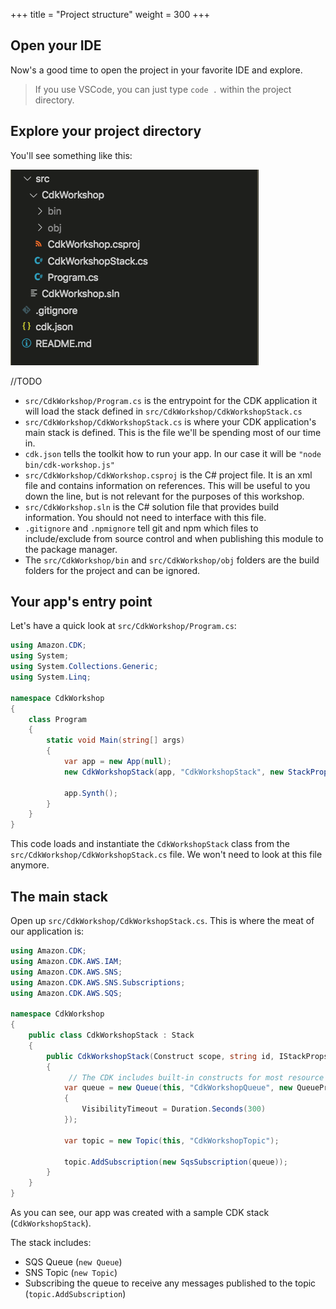 +++
title = "Project structure"
weight = 300
+++

## Open your IDE

Now's a good time to open the project in your favorite IDE and explore.

> If you use VSCode, you can just type `code .` within the project directory.

## Explore your project directory

You'll see something like this:

![](./structure.png)

//TODO
* `src/CdkWorkshop/Program.cs` is the entrypoint for the CDK application it will load the stack defined in `src/CdkWorkshop/CdkWorkshopStack.cs`
* `src/CdkWorkshop/CdkWorkshopStack.cs` is where your CDK application's main stack is defined. This is the file we'll be spending most of our time in.
* `cdk.json` tells the toolkit how to run your app. In our case it will be
  `"node bin/cdk-workshop.js"`
* `src/CdkWorkshop/CdkWorkshop.csproj` is the C# project file. It is an xml file and contains information on references. This will be useful to you down the line, but is not relevant for the purposes of this workshop.
* `src/CdkWorkshop.sln` is the C# solution file that provides build information. You should not need to interface with this file.
* `.gitignore` and `.npmignore` tell git and npm which files to include/exclude
  from source control and when publishing this module to the package manager.
* The `src/CdkWorkshop/bin` and `src/CdkWorkshop/obj` folders are the build folders for the project and can be ignored.

## Your app's entry point

Let's have a quick look at `src/CdkWorkshop/Program.cs`:

```c#
using Amazon.CDK;
using System;
using System.Collections.Generic;
using System.Linq;

namespace CdkWorkshop
{
    class Program
    {
        static void Main(string[] args)
        {
            var app = new App(null);
            new CdkWorkshopStack(app, "CdkWorkshopStack", new StackProps());

            app.Synth();
        }
    }
}

```

This code loads and instantiate the `CdkWorkshopStack` class from the
`src/CdkWorkshop/CdkWorkshopStack.cs` file. We won't need to look at this file anymore.

## The main stack

Open up `src/CdkWorkshop/CdkWorkshopStack.cs`. This is where the meat of our application
is:

```cs
using Amazon.CDK;
using Amazon.CDK.AWS.IAM;
using Amazon.CDK.AWS.SNS;
using Amazon.CDK.AWS.SNS.Subscriptions;
using Amazon.CDK.AWS.SQS;

namespace CdkWorkshop
{
    public class CdkWorkshopStack : Stack
    {
        public CdkWorkshopStack(Construct scope, string id, IStackProps props) : base(scope, id, props)
        {
             // The CDK includes built-in constructs for most resource types, such as Queues and Topics.
            var queue = new Queue(this, "CdkWorkshopQueue", new QueueProps
            {
                VisibilityTimeout = Duration.Seconds(300)
            });

            var topic = new Topic(this, "CdkWorkshopTopic");

            topic.AddSubscription(new SqsSubscription(queue));
        }
    }
}

```

As you can see, our app was created with a sample CDK stack
(`CdkWorkshopStack`).

The stack includes:

- SQS Queue (`new Queue`)
- SNS Topic (`new Topic`)
- Subscribing the queue to receive any messages published to the topic (`topic.AddSubscription`)
